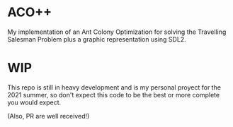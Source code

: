 # ACO++

My implementation of an Ant Colony Optimization for solving the Travelling Salesman Problem plus a graphic representation using SDL2.

# WIP

This repo is still in heavy development and is my personal proyect for the 2021 summer, so don't expect this code to be the best or more complete you would expect.

(Also, PR are well received!)


